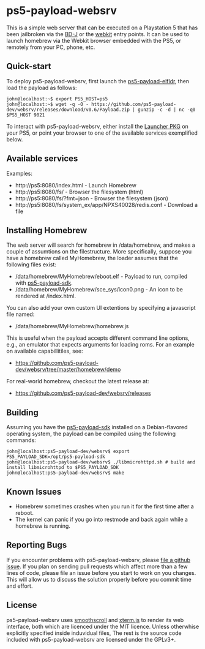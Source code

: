 # ps5-payload-websrv
This is a simple web server that can be executed on a Playstation 5 that has
been jailbroken via the [BD-J][bdj] or the [webkit][webkit] entry points.
It can be used to launch homebrew via the Webkit browser embedded with the PS5,
or remotely from your PC, phone, etc.

## Quick-start
To deploy ps5-payload-websrv, first launch the [ps5-payload-elfldr][elfldr],
then load the payload as follows:

```console
john@localhost:~$ export PS5_HOST=ps5
john@localhost:~$ wget -q -O - https://github.com/ps5-payload-dev/websrv/releases/download/v0.6/Payload.zip | gunzip -c -d | nc -q0 $PS5_HOST 9021
```

To interact with ps5-payload-websrv, either install the [Launcher PKG][launcher]
on your PS5, or point your browser to one of the available services exemplified
below.

## Available services
Examples:
- http://ps5:8080/index.html - Launch Homebrew
- http://ps5:8080/fs/ - Browser the filesystem (html)
- http://ps5:8080/fs/?fmt=json - Browser the filesystem (json)
- http://ps5:8080/fs/system_ex/app/NPXS40028/redis.conf - Download a file

## Installing Homebrew
The web server will search for homebrew in /data/homebrew, and makes a couple
of assumtions on the filestructure. More specifically, suppose you have a
homebrew called MyHomebrew, the loader assumes that the following files exist:
- /data/homebrew/MyHomebrew/eboot.elf - Payload to run, compiled with [ps5-payload-sdk][sdk].
- /data/homebrew/MyHomebrew/sce_sys/icon0.png - An icon to be rendered at /index.html.

You can also add your own custom UI extentions by specifying a javascript file named:
- /data/homebrew/MyHomebrew/homebrew.js

This is useful when the payload accepts different command line options, e.g.,
an emulator that expects arguments for loading roms. For an example on
available capabillitiles, see:
- https://github.com/ps5-payload-dev/websrv/tree/master/homebrew/demo

For real-world homebrew, checkout the latest release at:
- https://github.com/ps5-payload-dev/websrv/releases

## Building
Assuming you have the [ps5-payload-sdk][sdk] installed on a Debian-flavored
operating system, the payload can be compiled using the following commands:
```console
john@localhost:ps5-payload-dev/websrv$ export PS5_PAYLOAD_SDK=/opt/ps5-payload-sdk
john@localhost:ps5-payload-dev/websrv$ ./libmicrohttpd.sh # build and install libmicrohttpd to $PS5_PAYLOAD_SDK
john@localhost:ps5-payload-dev/websrv$ make
```

## Known Issues
- Homebrew sometimes crashes when you run it for the first time after a reboot.
- The kernel can panic if you go into restmode and back again while a homebrew is running.


## Reporting Bugs
If you encounter problems with ps5-payload-websrv, please [file a github issue][issues].
If you plan on sending pull requests which affect more than a few lines of code,
please file an issue before you start to work on you changes. This will allow us
to discuss the solution properly before you commit time and effort.

## License
ps5-payload-websrv uses [smoothscroll][smoothscroll] and [xterm.js][xterm.js] to
render its web interface, both which are licenced under the MIT licence. Unless
otherwhise explicitly specified inside induvidual files, The rest is the source
code included with ps5-payload-websrv are licensed under the GPLv3+.


[bdj]: https://github.com/john-tornblom/bdj-sdk
[sdk]: https://github.com/ps5-payload-dev/sdk
[webkit]: https://github.com/Cryptogenic/PS5-IPV6-Kernel-Exploit
[issues]: https://github.com/ps5-payload-dev/websrv/issues/new
[elfldr]: https://github.com/ps5-payload-dev/elfldr
[smoothscroll]: https://github.com/iamdustan/smoothscroll
[xterm.js]: https://github.com/xtermjs/xterm.js
[launcher]: https://github.com/ps5-payload-dev/websrv/blob/master/homebrew/IV9999-FAKE00001_00-HOMEBREWLOADER01.pkg?raw=true
